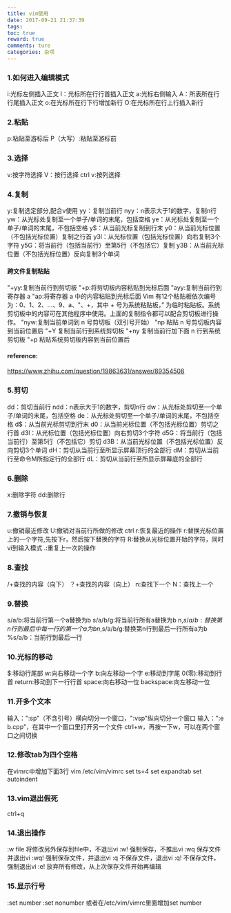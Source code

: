 ```yaml
---
title: vim使用
date: 2017-09-21 21:37:39
tags:
toc: true
reward: true
comments: ture
categories: 杂项
---
```

### 1.如何进入编辑模式
i:光标左侧插入正文
I：光标所在行行首插入正文
a:光标右侧输入
A：所表所在行行尾插入正文
o:在光标所在行下行增加新行
O:在光标所在行上行插入新行
### 2.粘贴
<!-- more -->
p:粘贴至游标后
P（大写）:粘贴至游标前
### 3.选择
v:按字符选择
V：按行选择
ctrl v:按列选择
### 4.复制
y:复制选定部分,配合v使用
yy：复制当前行
nyy：n表示大于1的数字，复制n行
yw：从光标处复制至一个单子/单词的末尾，包括空格
ye：从光标处复制至一个单子/单词的末尾，不包括空格
y$：从当前光标复制到行末
y0：从当前光标位置（不包括光标位置）复制之行首
y3l：从光标位置（包括光标位置）向右复制3个字符
y5G：将当前行（包括当前行）至第5行（不包括它）复制
y3B：从当前光标位置（不包括光标位置）反向复制3个单词
#### 跨文件复制粘贴
"+yy:复制当前行到剪切板
"+p:将剪切板内容粘贴到光标后面
"ayy:复制当前行到寄存器 a
"ap:将寄存器 a 中的内容粘贴到光标后面
Vim 有12个粘贴板依次编号为：0、1、2、...、9、a、"、+，其中 + 号为系统粘贴板，” 为临时粘贴板。系统剪切板中的内容可在其他程序中使用。上面的复制指令都可以配合剪切板进行操作。
"nyw:复制当前单词到 n 号剪切板（双引号开始） 
"np 粘贴 n 号剪切板内容到当前位置后 
"+Y 复制当前行到系统剪切板
"+ny 复制当前行加下面 n 行到系统剪切板
"+p 粘贴系统剪切板内容到当前位置后
#### reference:
https://www.zhihu.com/question/19863631/answer/89354508
### 5.剪切
dd：剪切当前行
ndd：n表示大于1的数字，剪切n行
dw：从光标处剪切至一个单子/单词的末尾，包括空格
de：从光标处剪切至一个单子/单词的末尾，不包括空格
d$：从当前光标剪切到行末
d0：从当前光标位置（不包括光标位置）剪切之行首
d3l：从光标位置（包括光标位置）向右剪切3个字符
d5G：将当前行（包括当前行）至第5行（不包括它）剪切
d3B：从当前光标位置（不包括光标位置）反向剪切3个单词
dH：剪切从当前行至所显示屏幕顶行的全部行
dM：剪切从当前行至命令M所指定行的全部行
dL：剪切从当前行至所显示屏幕底的全部行
### 6.删除
x:删除字符
dd:删除行
### 7.撤销与恢复
u:撤销最近修改
U:撤销对当前行所做的修改
ctrl r:恢复最近的操作
r:替换光标位置上的一个字符,先按下r，然后按下替换的字符
R:替换从光标位置开始的字符，同时vi到输入模式
.:重复上一次的操作
### 8.查找
/+查找的内容（向下）
？+查找的内容（向上）
n:查找下一个
N：查找上一个
### 9.替换
s/a/b:将当前行第一个a替换为b
s/a/b/g:将当前行所有a替换为b
n,$s/a/b:替换第n行到最后中每一行的第一个a为b
n,$s/a/b/g:替换第n行到最后一行所有a为b
%s/a/b：当前行到最后一行
### 10.光标的移动
$:移动行尾部
w:向右移动一个字
b:向左移动一个字
e:移动到字尾
0(零):移动到行首
return:移动到下一行行首
space:向右移动一位
backspace:向左移动一位
### 11.开多个文本
输入：":sp"（不含引号）横向切分一个窗口，":vsp"纵向切分一个窗口
输入：":e b.cpp"，在其中一个窗口里打开另一个文件
ctrl+w，再按一下w，可以在两个窗口之间切换
### 12.修改tab为四个空格
在vimrc中增加下面3行
vim /etc/vim/vimrc
set ts=4
set expandtab
set autoindent
### 13.vim退出假死
ctrl+q
### 14.退出操作
:w file 将修改另外保存到file中，不退出vi
:w!   强制保存，不推出vi
:wq  保存文件并退出vi
:wq! 强制保存文件，并退出vi
:q  不保存文件，退出vi
:q! 不保存文件，强制退出vi
:e! 放弃所有修改，从上次保存文件开始再编辑
### 15.显示行号
:set number
:set nonumber
或者在/etc/vim/vimrc里面增加set number

